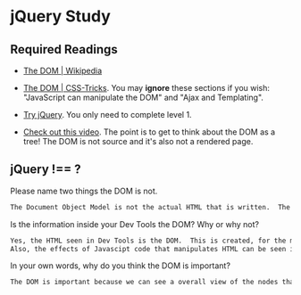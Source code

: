 # jQuery Study

## Required Readings

-   [The DOM | Wikipedia](https://en.wikipedia.org/wiki/Document_Object_Model)

-   [The DOM | CSS-Tricks](https://css-tricks.com/dom/). You may **ignore**
    these sections if you wish: "JavaScript can manipulate the DOM" and "Ajax
    and Templating".

-   [Try jQuery](http://try.jquery.com/). You only need to complete level 1.

-   [Check out this video](https://www.youtube.com/watch?v=n1cKlKM3jYI). The
point is to get to think about the DOM as a tree! The DOM is not source and
it's also not a rendered page.

## jQuery !== ?

Please name two things the DOM is not.

```md
The Document Object Model is not the actual HTML that is written.  The DOM is also not what is seen within View Source.
```

Is the information inside your Dev Tools the DOM? Why or why not?

```md
Yes, the HTML seen in Dev Tools is the DOM.  This is created, for the most part, from the code that is written.  Some pieces of content in the Dev Tools could be different from what is written if there was a mistake in the written code and the browser has automatically fixed it.
Also, the effects of Javascipt code that manipulates HTML can be seen in the DOM even though it is not seen in the developers' written code.
```

In your own words, why do you think the DOM is important?

```md
The DOM is important because we can see a overall view of the nodes that have built the webpage and the relationships of these nodes with eachother.  The DOM will show us where the node elements came from if it is not direclty from the developers code.  



```
